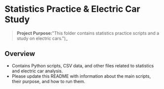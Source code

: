 # Statistics Practice & Electric Car Study

> **Project Purpose:**"This folder contains statistics practice scripts and a study on electric cars.")_

## Overview
- Contains Python scripts, CSV data, and other files related to statistics and electric car analysis.
- Please update this README with information about the main scripts, their purpose, and how to run them. 
